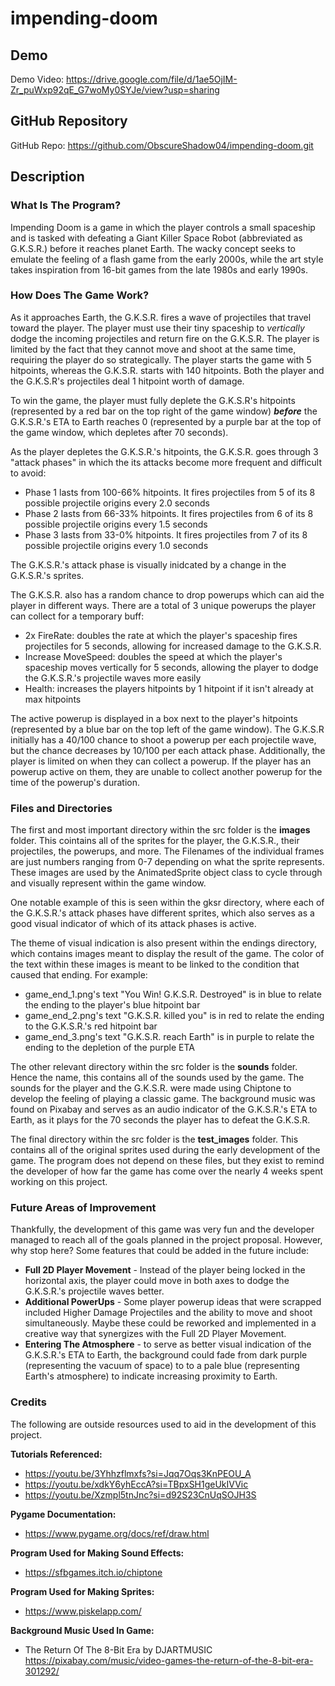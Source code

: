 # impending-doom

## Demo
Demo Video: <https://drive.google.com/file/d/1ae5OjIM-Zr_puWxp92qE_G7woMy0SYJe/view?usp=sharing>

## GitHub Repository
GitHub Repo: <https://github.com/ObscureShadow04/impending-doom.git>

## Description

### What Is The Program?
Impending Doom is a game in which the player controls a small spaceship and is tasked with defeating a Giant Killer Space Robot (abbreviated as G.K.S.R.) before it reaches planet Earth. The wacky concept seeks to emulate the feeling of a flash game from the early 2000s, while the art style takes inspiration from 16-bit games from the late 1980s and early 1990s.

### How Does The Game Work?
As it approaches Earth, the G.K.S.R. fires a wave of projectiles that travel toward the player. The player must use their tiny spaceship to *vertically* dodge the incoming projectiles and return fire on the G.K.S.R. The player is limited by the fact that they cannot move and shoot at the same time, requiring the player do so strategically. The player starts the game with 5 hitpoints, whereas the G.K.S.R. starts with 140 hitpoints. Both the player and the G.K.S.R's projectiles deal 1 hitpoint worth of damage.

To win the game, the player must fully deplete the G.K.S.R's hitpoints (represented by a red bar on the top right of the game window) ***before*** the G.K.S.R.'s ETA to Earth reaches 0 (represented by a purple bar at the top of the game window, which depletes after 70 seconds).

As the player depletes the G.K.S.R.'s hitpoints, the G.K.S.R. goes through 3 "attack phases" in which the its attacks become more frequent and difficult to avoid:
- Phase 1 lasts from 100-66% hitpoints. It fires projectiles from 5 of its 8 possible projectile origins every 2.0 seconds
- Phase 2 lasts from 66-33% hitpoints. It fires projectiles from 6 of its 8 possible projectile origins every 1.5 seconds
- Phase 3 lasts from 33-0% hitpoints. It fires projectiles from 7 of its 8 possible projectile origins every 1.0 seconds

The G.K.S.R.'s attack phase is visually inidcated by a change in the G.K.S.R.'s sprites.

The G.K.S.R. also has a random chance to drop powerups which can aid the player in different ways. There are a total of 3 unique powerups the player can collect for a temporary buff:
- 2x FireRate: doubles the rate at which the player's spaceship fires projectiles for 5 seconds, allowing for increased damage to the G.K.S.R.
- Increase MoveSpeed: doubles the speed at which the player's spaceship moves vertically for 5 seconds, allowing the player to dodge the G.K.S.R.'s projectile waves more easily
- Health: increases the players hitpoints by 1 hitpoint if it isn't already at max hitpoints

The active powerup is displayed in a box next to the player's hitpoints (represented by a blue bar on the top left of the game window). The G.K.S.R initially has a 40/100 chance to shoot a powerup per each projectile wave, but the chance decreases by 10/100 per each attack phase. Additionally, the player is limited on when they can collect a powerup. If the player has an powerup active on them, they are unable to collect another powerup for the time of the powerup's duration.

### Files and Directories
The first and most important directory within the src folder is the **images** folder. This cointains all of the sprites for the player, the G.K.S.R., their projectiles, the powerups, and more. The Filenames of the individual frames are just numbers ranging from 0-7 depending on what the sprite represents. These images are used by the AnimatedSprite object class to cycle through and visually represent within the game window. 

One notable example of this is seen within the gksr directory, where each of the G.K.S.R.'s attack phases have different sprites, which also serves as a good visual indicator of which of its attack phases is active. 

The theme of visual indication is also present within the endings directory, which contains images meant to display the result of the game. The color of the text within these images is meant to be linked to the condition that caused that ending. For example:
- game_end_1.png's text "You Win! G.K.S.R. Destroyed" is in blue to relate the ending to the player's blue hitpoint bar
- game_end_2.png's text "G.K.S.R. killed you" is in red to relate the ending to the G.K.S.R.'s red hitpoint bar
- game_end_3.png's text "G.K.S.R. reach Earth" is in purple to relate the ending to the depletion of the purple ETA

The other relevant directory within the src folder is the **sounds** folder. Hence the name, this contains all of the sounds used by the game. The sounds for the player and the G.K.S.R. were made using Chiptone to develop the feeling of playing a classic game. The background music was found on Pixabay and serves as an audio indicator of the G.K.S.R.'s ETA to Earth, as it plays for the 70 seconds the player has to defeat the G.K.S.R.

The final directory within the src folder is the **test_images** folder. This contains all of the original sprites used during the early development of the game. The program does not depend on these files, but they exist to remind the developer of how far the game has come over the nearly 4 weeks spent working on this project.

### Future Areas of Improvement
Thankfully, the development of this game was very fun and the developer managed to reach all of the goals planned in the project proposal. However, why stop here? Some features that could be added in the future include:
- **Full 2D Player Movement** - Instead of the player being locked in the horizontal axis, the player could move in both axes to dodge the G.K.S.R.'s projectile waves better.
- **Additional PowerUps** - Some player powerup ideas that were scrapped included Higher Damage Projectiles and the ability to move and shoot simultaneously. Maybe these could be reworked and implemented in a creative way that synergizes with the Full 2D Player Movement.
- **Entering The Atmosphere** - to serve as better visual indication of the G.K.S.R.'s ETA to Earth, the background could fade from dark purple (representing the vacuum of space) to to a pale blue (representing Earth's atmosphere) to indicate increasing proximity to Earth.

### Credits
The following are outside resources used to aid in the development of this project.

**Tutorials Referenced:**
- <https://youtu.be/3Yhhzflmxfs?si=Jqq7Oqs3KnPEOU_A>
- <https://youtu.be/xdkY6yhEccA?si=TBpxSH1geUkIVVic>
- <https://youtu.be/Xzmpl5tnJnc?si=d92S23CnUqSOJH3S>

**Pygame Documentation:**
- <https://www.pygame.org/docs/ref/draw.html>

**Program Used for Making Sound Effects:**
- <https://sfbgames.itch.io/chiptone>

**Program Used for Making Sprites:**
- <https://www.piskelapp.com/>

**Background Music Used In Game:**
- The Return Of The 8-Bit Era by DJARTMUSIC <https://pixabay.com/music/video-games-the-return-of-the-8-bit-era-301292/>
